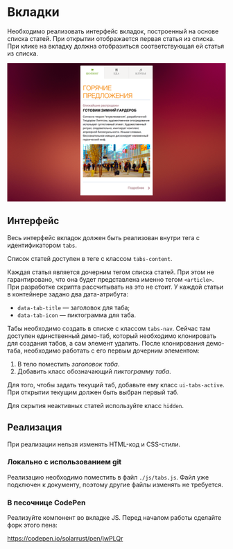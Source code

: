 Вкладки
===

Необходимо реализовать интерфейс вкладок, построенный на основе списка статей. При открытии отображается первая статья из списка. При клике на вкладку должна отобразиться соответствующая ей статья из списка.

![Вкладки](./res/preview.png)

## Интерфейс

Весь интерфейс вкладок должен быть реализован внутри тега с идентификатором `tabs`.

Список статей доступен в теге с классом `tabs-content`.

Каждая статья является дочерним тегом списка статей. При этом не гарантировано, что она будет представлена именно тегом `<article>`. При разработке скрипта рассчитывать на это не стоит. У каждой статьи в контейнере задано два дата-атрибута:
- `data-tab-title` — заголовок для таба;
- `data-tab-icon` — пиктограмма для таба.

Табы необходимо создать в списке с классом `tabs-nav`. Сейчас там доступен единственный демо-таб, который необходимо клонировать для создания табов, а сам элемент удалить. После клонирования демо-таба, необходимо работать с его первым дочерним элементом:
1. В тело поместить _заголовок таба_.
2. Добавить класс обозначающий _пиктограмму таба_.

Для того, чтобы задать текущий таб, добавьте ему класс `ui-tabs-active`. При открытии текущим должен быть выбран первый таб.

Для скрытия неактивных статей используйте класс `hidden`.


## Реализация

При реализации нельзя изменять HTML-код и CSS-стили.

### Локально с использованием git

Реализацию необходимо поместить в файл `./js/tabs.js`. Файл уже подключен к документу, поэтому другие файлы изменять не требуется.

### В песочнице CodePen

Реализуйте компонент во вкладке JS. Перед началом работы сделайте форк этого пена:

https://codepen.io/solarrust/pen/jwPLQr
